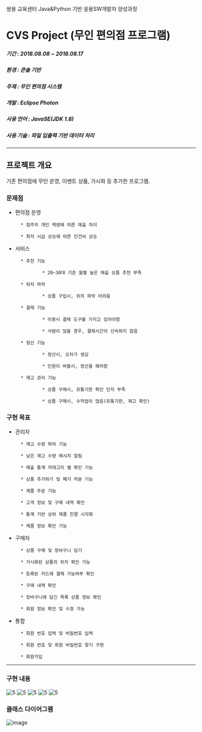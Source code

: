 쌍용 교육센터 Java&Python 기반 응용SW개발자 양성과정  

CVS Project (무인 편의점 프로그램)
===================================

##### 기간 : 2018.08.08 ~ 2018.08.17
##### 환경 : 콘솔 기반
##### 주제 : 무인 편의점 시스템
##### 개발 : Eclipse Photon
##### 사용 언어 : JavaSE(JDK 1.8)
##### 사용 기술 : 파일 입출력 기반 데이터 처리
<hr />

프로젝트 개요
---------------------------------
기존 편의점에 무인 운영, 이벤트 상품, 가시화 등 추가한 프로그램.

### 문제점
* 편의점 운영

        * 점주의 개인 역량에 따른 매출 차이
        
        * 최저 시급 상승에 따른 인건비 상승
        
* 서비스

        * 추천 기능
        
                * 20~30대 기준 월별 높은 매출 상품 추천 부족
                
        * 위치 파악
        
                * 상품 구입시, 위치 파악 어려움
                
        * 결제 기능
        
                * 이용시 결제 도구를 가지고 있어야함
                
                * 사람이 많을 경우, 결제시간이 신속하지 않음
                
        * 정산 기능
        
                * 정산시, 오차가 생김
                
                * 인원이 바뀔시, 정산을 해야함
                
        * 재고 관리 기능
        
                * 상품 구매시, 유통기한 확인 인지 부족
                
                * 상품 구매시, 수작업이 많음(유통기한, 제고 확인)
                
### 구현 목표

* 관리자

        * 재고 수량 파악 기능
        
        * 낮은 재고 수량 메시지 알림
        
        * 매출 통계 카테고리 별 확인 기능
        
        * 상품 추가하기 및 폐기 처분 기능
        
        * 제품 주문 기능
        
        * 고객 정보 및 구매 내역 확인
        
        * 통계 기반 상위 제품 진열 시각화
        
        * 제품 정보 확인 기능
        
* 구매자

        * 상품 구매 및 장바구니 담기
        
        * 가시화된 상품의 위치 확인 가능
        
        * 등록된 카드에 결제 가능여부 확인
        
        * 구매 내역 확인
        
        * 장바구니에 담긴 목록 상품 정보 확인
        
        * 회원 정보 확인 및 수정 가능
        
* 통합

        * 회원 번호 입력 및 비밀번호 입력
        
        * 회원 번호 및 회원 비밀번호 찾기 구현
        
        * 회원가입 
        
<hr />

### 구현 내용

![5](https://user-images.githubusercontent.com/31428011/44733129-de7ffb80-ab21-11e8-98ab-ff9ab90c3399.JPG)
![5](https://user-images.githubusercontent.com/31428011/44733170-f5265280-ab21-11e8-9f14-36cd66e7212b.JPG)
![5](https://user-images.githubusercontent.com/31428011/44733171-f6577f80-ab21-11e8-8d3e-d0c557e56029.JPG)
![5](https://user-images.githubusercontent.com/31428011/44733175-f788ac80-ab21-11e8-94e5-5edd8bd66756.JPG)
![5](https://user-images.githubusercontent.com/31428011/44733178-f8b9d980-ab21-11e8-92de-e2af0a83b5db.JPG)


### 클래스 다이어그램

![image](https://user-images.githubusercontent.com/31428011/44733450-96150d80-ab22-11e8-9738-fc38597e4510.png)







                
